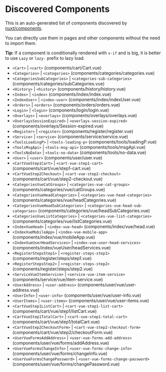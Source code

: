 # Discovered Components

This is an auto-generated list of components discovered by [nuxt/components](https://github.com/nuxt/components).

You can directly use them in pages and other components without the need to import them.

**Tip:** If a component is conditionally rendered with `v-if` and is big, it is better to use `Lazy` or `lazy-` prefix to lazy load.

- `<Cart>` | `<cart>` (components/cart/Cart.vue)
- `<Categories>` | `<categories>` (components/categories/categories.vue)
- `<CategoriesSubCategories>` | `<categories-sub-categories>` (components/categories/subCategories.vue)
- `<History>` | `<history>` (components/history/history.vue)
- `<Index>` | `<index>` (components/index/index.vue)
- `<IndexUser>` | `<index-user>` (components/index/indexUser.vue)
- `<Orders>` | `<orders>` (components/orders/orders.vue)
- `<Login>` | `<login>` (components/login/login.vue)
- `<Overlays>` | `<overlays>` (components/overlays/overlays.vue)
- `<OverlaysSessionExpired>` | `<overlays-session-expired>` (components/overlays/Session-expired.vue)
- `<Register>` | `<register>` (components/register/register.vue)
- `<Service>` | `<service>` (components/service/service.vue)
- `<ToolsLoadingP>` | `<tools-loading-p>` (components/tools/loadingP.vue)
- `<ToolsMsgApi>` | `<tools-msg-api>` (components/tools/msgApi.vue)
- `<ToolsNoData>` | `<tools-no-data>` (components/tools/no-data.vue)
- `<User>` | `<user>` (components/user/user.vue)
- `<CartVueStep1Cart>` | `<cart-vue-step1-cart>` (components/cart/vue/step1-cart.vue)
- `<CartVueStep2Checkout>` | `<cart-vue-step2-checkout>` (components/cart/vue/step2-checkout.vue)
- `<CategoriesVueCatGroups>` | `<categories-vue-cat-groups>` (components/categories/vue/catGroups.vue)
- `<CategoriesVueHeadCategories>` | `<categories-vue-head-categories>` (components/categories/vue/headCategories.vue)
- `<CategoriesVueHeadSubCategories>` | `<categories-vue-head-sub-categories>` (components/categories/vue/headSubCategories.vue)
- `<CategoriesVueListCategories>` | `<categories-vue-list-categories>` (components/categories/vue/listCategories.vue)
- `<IndexVueHead>` | `<index-vue-head>` (components/index/vue/head.vue)
- `<IndexVueMobileApp>` | `<index-vue-mobile-app>` (components/index/vue/mobileApp.vue)
- `<IndexVueUserHeadServices>` | `<index-vue-user-head-services>` (components/index/vueUser/headServices.vue)
- `<RegisterStepsStep1>` | `<register-steps-step1>` (components/register/steps/step1.vue)
- `<RegisterStepsStep2>` | `<register-steps-step2>` (components/register/steps/step2.vue)
- `<ServiceVueItemService>` | `<service-vue-item-service>` (components/service/vue/item-service.vue)
- `<UserAddress>` | `<user-address>` (components/user/vue/user-address.vue)
- `<UserInfo>` | `<user-info>` (components/user/vue/user-info.vue)
- `<UserItems>` | `<user-items>` (components/user/vue/user-items.vue)
- `<CartVueStep1ListCart>` | `<cart-vue-step1-list-cart>` (components/cart/vue/step1/listCart.vue)
- `<CartVueStep1TotalCart>` | `<cart-vue-step1-total-cart>` (components/cart/vue/step1/totalCart.vue)
- `<CartVueStep2CheckoutForm>` | `<cart-vue-step2-checkout-form>` (components/cart/vue/step2/checkoutForm.vue)
- `<UserVueFormsAddAddress>` | `<user-vue-forms-add-address>` (components/user/vue/forms/addAddress.vue)
- `<UserVueFormsChangeInfo>` | `<user-vue-forms-change-info>` (components/user/vue/forms/changeInfo.vue)
- `<UserVueFormsChangePassword>` | `<user-vue-forms-change-password>` (components/user/vue/forms/changePassword.vue)
